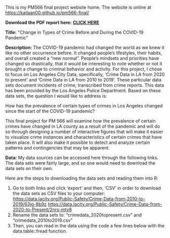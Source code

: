 This is my PM566 final project website home. The website is online at
https://kailaan00.github.io/pm566-final/

**Download the PDF report here:** 
[**CLICK HERE**](https://rawcdn.githack.com/kailaan00/pm566-final/61e38a756077ad0afb38183880a0ae27db49b1c5/report.pdf)

**Title:** "Change in Types of Crime Before and During the COVID-19 Pandemic"

**Description:** 
The COVID-19 pandemic had changed the world as we knew it like no other occurrence before. It changed people’s lifestyles, their habits, and overall created a “new normal”. People’s mindsets and priorities have changed so drastically, that it would be interesting to note whether or not it brought a change to criminal behavior and activity. For this project, I chose to focus on Los Angeles City Data, specifically, ‘Crime Data in LA from 2020 to present’ and ‘Crime Data in LA from 2010 to 2019’. These particular data sets document incidents of crime, transcribed from crime reports. This data has been provided by the Los Angeles Police Department. Based on these data sets, the question I would like to address is:

How has the prevalence of certain types of crimes in Los Angeles changed since the start of the COVID-19 pandemic?

This final project for PM 566 will examine how the prevalence of certain crimes have changed in LA county as a result of the pandemic and will do so through designing a number of interactive figures that will make it easier to visualize crime instances and characteristics of certain crimes that have taken place.  It will also make it possible to detect and analyze certain patterns and contingencies that may be apparent.

**Data:**
My data sources can be accessed here through the following links.  The data
sets were fairly large, and so one would need to download the data sets
on their own.

Here are the steps to downloading the data sets and reading
them into R:

1.  Go to both links and click ‘export’ and then, ‘CSV’ in order to
    download the data sets as CSV files to your computer:
    <https://data.lacity.org/Public-Safety/Crime-Data-from-2010-to-2019/63jg-8b9z>
    <https://data.lacity.org/Public-Safety/Crime-Data-from-2020-to-Present/2nrs-mtv8>
2.  Rename the data sets to: “crimedata_2020topresent.csv” and
    “crimedata_2010to2019.csv”
3.  Then, you can read in the data using the code a few lines below with
    the data.table::fread function.


